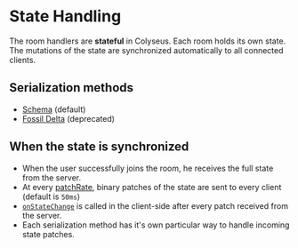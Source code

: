 # State Handling

The room handlers are **stateful** in Colyseus. Each room holds its own state. The mutations of the state are synchronized automatically to all connected clients.

## Serialization methods

- [Schema](/state/schema/) (default)
- [Fossil Delta](/state/fossil-delta/) (deprecated)

## When the state is synchronized

- When the user successfully joins the room, he receives the full state from the server.
- At every [patchRate](/server/room/#patchrate-number), binary patches of the state are sent to every client (default is `50ms`)
- [`onStateChange`](/client/room/#onstatechange) is called in the client-side after every patch received from the server.
- Each serialization method has it's own particular way to handle incoming state patches.